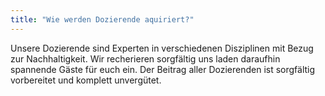 ```yaml
---
title: "Wie werden Dozierende aquiriert?"
---
```


Unsere Dozierende sind Experten in verschiedenen Disziplinen mit Bezug zur Nachhaltigkeit. 
Wir recherieren sorgfältig uns laden daraufhin spannende Gäste für euch ein. 
Der Beitrag aller Dozierenden ist sorgfältig vorbereitet und komplett unvergütet.


